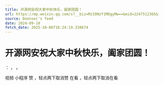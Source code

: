 ```yaml
---
title: 开源网安祝大家中秋快乐，阖家团圆！
url: https://mp.weixin.qq.com/s?__biz=MzI0NzY1MDgyMw==&mid=2247512365&idx=1&sn=ce7dd78f43475595de2ffdca0d91de6e
source: Doonsec's feed
date: 2024-09-18
fetch_date: 2025-10-06T18:24:19.338674
---
```


# 开源网安祝大家中秋快乐，阖家团圆！

：
，
。

视频
小程序
赞
，轻点两下取消赞
在看
，轻点两下取消在看